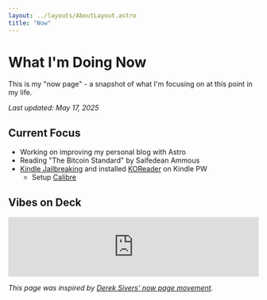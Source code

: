 ```yaml
---
layout: ../layouts/AboutLayout.astro
title: "Now"
---
```


# What I'm Doing Now

This is my "now page" - a snapshot of what I'm focusing on at this point in my life.

*Last updated: May 17, 2025*

## Current Focus
- Working on improving my personal blog with Astro
- Reading "The Bitcoin Standard" by Saifedean Ammous
- [Kindle Jailbreaking](https://kindlemodding.org/jailbreaking/WinterBreak/) and installed [KOReader](https://koreader.rocks) on Kindle PW
  - Setup [Calibre](https://calibre-ebook.com/)

## Vibes on Deck
<div>
<iframe style="border: 0; width: 100%; height: 120px;" src="https://bandcamp.com/EmbeddedPlayer/album=1586734009/size=large/bgcol=333333/linkcol=2ebd35/tracklist=false/artwork=small/track=3705122539/transparent=true/" seamless><a href="https://solarfields.bandcamp.com/album/movements-remastered">Movements (remastered) by Solar Fields</a></iframe>
</div>

*This page was inspired by [Derek Sivers' now page movement](https://nownownow.com/about).*